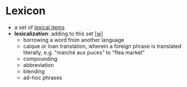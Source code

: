 # Lexicon

- a set of [lexical items](lexical-item.md)
- **lexicalization**: adding to this set [[w](https://en.wikipedia.org/wiki/Lexicalization)]
  - borrowing a word from another language
  - calque or loan translation, wherein a foreign phrase is translated literally, e.g. "marché aux puces" to "flea market"
  - compounding
  - abbreviation
  - blending
  - ad-hoc phrases
